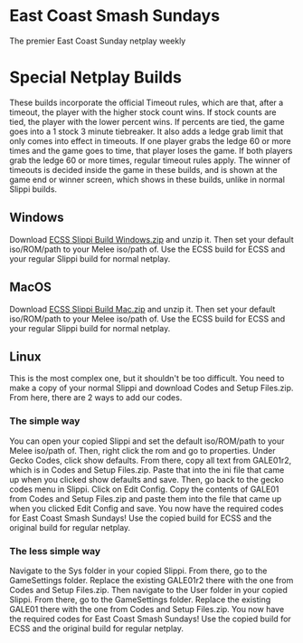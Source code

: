 # East Coast Smash Sundays
The premier East Coast Sunday netplay weekly
<h1>Special Netplay Builds</h1>
These builds incorporate the official Timeout rules, which are that, after a timeout, the player with the higher stock count wins. If stock counts are tied, the player with the lower percent wins. If percents are tied, the game goes into a 1 stock 3 minute tiebreaker. It also adds a ledge grab limit that only comes into effect in timeouts. If one player grabs the ledge 60 or more times and the game goes to time, that player loses the game. If both players grab the ledge 60 or more times, regular timeout rules apply. The winner of timeouts is decided inside the game in these builds, and is shown at the game end or winner screen, which shows in these builds, unlike in normal Slippi builds.
<h2>Windows</h2>
Download <a href="./ECSS Slippi Build Windows.zip">ECSS Slippi Build Windows.zip</a> and unzip it. Then set your default iso/ROM/path to your Melee iso/path of. Use the ECSS build for ECSS and your regular Slippi build for normal netplay.
<h2>MacOS</h2>
Download <a href="./ECSS Slippi Build Mac.zip">ECSS Slippi Build Mac.zip</a> and unzip it. Then set your default iso/ROM/path to your Melee iso/path of. Use the ECSS build for ECSS and your regular Slippi build for normal netplay.
<h2>Linux</h2>
This is the most complex one, but it shouldn't be too difficult. You need to make a copy of your normal Slippi and download Codes and Setup Files.zip. From here, there are 2 ways to add our codes.
<h3>The simple way</h3>
You can open your copied Slippi and set the default iso/ROM/path to your Melee iso/path of. Then, right click the rom and go to properties. Under Gecko Codes, click show defaults. From there, copy all text from GALE01r2, which is in Codes and Setup Files.zip. Paste that into the ini file that came up when you clicked show defaults and save. Then, go back to the gecko codes menu in Slippi. Click on Edit Config. Copy the contents of GALE01 from Codes and Setup Files.zip and paste them into the file that came up when you clicked Edit Config and save. You now have the required codes for East Coast Smash Sundays! Use the copied build for ECSS and the original build for regular netplay.
<h3>The less simple way</h3>
Navigate to the Sys folder in your copied Slippi. From there, go to the GameSettings folder. Replace the existing GALE01r2 there with the one from Codes and Setup Files.zip. Then navigate to the User folder in your copied Slippi. From there, go to the GameSettings folder. Replace the existing GALE01 there with the one from Codes and Setup Files.zip. You now have the required codes for East Coast Smash Sundays! Use the copied build for ECSS and the original build for regular netplay.
